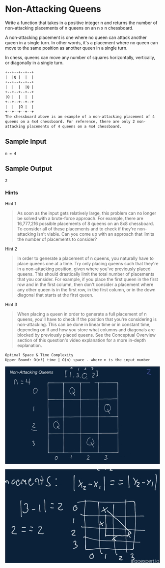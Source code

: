 # Non-Attacking Queens

Write a function that takes in a positive integer n and returns the number of non-attacking placements of n queens on an n x n chessboard.

A non-attacking placement is one where no queen can attack another queen in a single turn. In other words, it's a placement where no queen can move to the same position as another queen in a single turn.

In chess, queens can move any number of squares horizontally, vertically, or diagonally in a single turn.

``` 
+--+--+--+--+  
|  |Q |  |  |
+--+--+--+--+
|  |  |  |Q |
+--+--+--+--+
|Q |  |  |  |
+--+--+--+--+
|  |  |Q |  |
+--+--+--+--+
The chessboard above is an example of a non-attacking placement of 4 queens on a 4x4 chessboard. For reference, there are only 2 non-attacking placements of 4 queens on a 4x4 chessboard.
```

## Sample Input

```
n = 4
```

## Sample Output
```
2
```

### Hints

Hint 1
> As soon as the input gets relatively large, this problem can no longer be solved with a brute-force approach. For example, there are 16,777,216 possible placements of 8 queens on an 8x8 chessboard. To consider all of these placements and to check if they're non-attacking isn't viable. Can you come up with an approach that limits the number of placements to consider?

Hint 2
> In order to generate a placement of n queens, you naturally have to place queens one at a time. Try only placing queens such that they're in a non-attacking position, given where you've previously placed queens. This should drastically limit the total number of placements that you consider. For example, if you place the first queen in the first row and in the first column, then don't consider a placement where any other queen is in the first row, in the first column, or in the down diagonal that starts at the first queen.

Hint 3
> When placing a queen in order to generate a full placement of n queens, you'll have to check if the position that you're considering is non-attacking. This can be done in linear time or in constant time, depending on if and how you store what columns and diagonals are blocked by previously placed queens. See the Conceptual Overview section of this question's video explanation for a more in-depth explanation.

```
Optimal Space & Time Complexity
Upper Bound: O(n!) time | O(n) space - where n is the input number
```

![solution](solution_image.png)

![solution](solution_image1.png)
